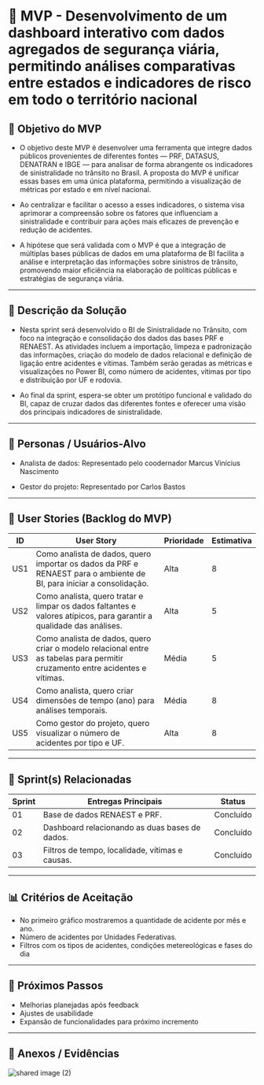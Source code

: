# 📌 MVP - Desenvolvimento de um dashboard interativo com dados agregados de segurança viária, permitindo análises comparativas entre estados e indicadores de risco em todo o território nacional

## 🎯 Objetivo do MVP
- O objetivo deste MVP é desenvolver uma ferramenta que integre dados públicos provenientes de diferentes fontes — PRF, DATASUS, DENATRAN e IBGE — para analisar de forma abrangente os indicadores de sinistralidade no trânsito no Brasil. A proposta do MVP é unificar essas bases em uma única plataforma, permitindo a visualização de métricas por estado e em nível nacional.

- Ao centralizar e facilitar o acesso a esses indicadores, o sistema visa aprimorar a compreensão sobre os fatores que influenciam a sinistralidade e contribuir para ações mais eficazes de prevenção e redução de acidentes.
  
- A hipótese que será validada com o MVP é que a integração de múltiplas bases públicas de dados em uma plataforma de BI facilita a análise e interpretação das informações sobre sinistros de trânsito, promovendo maior eficiência na elaboração de políticas públicas e estratégias de segurança viária. 

---

## 📝 Descrição da Solução
- Nesta sprint será desenvolvido o BI de Sinistralidade no Trânsito, com foco na integração e consolidação dos dados das bases PRF e RENAEST. As atividades incluem a importação, limpeza e padronização das informações, criação do modelo de dados relacional e definição de ligação entre acidentes e vítimas. Também serão geradas as métricas e visualizações no Power BI, como número de acidentes, vítimas por tipo e distribuição por UF e rodovia.

- Ao final da sprint, espera-se obter um protótipo funcional e validado do BI, capaz de cruzar dados das diferentes fontes e oferecer uma visão dos principais indicadores de sinistralidade.

---

## 👥 Personas / Usuários-Alvo
- Analista de dados: Representado pelo coodernador Marcus Vinícius Nascimento

- Gestor do projeto: Representado por Carlos Bastos 

---

## 🔑 User Stories (Backlog do MVP)
| ID  | User Story                                                                 | Prioridade | Estimativa |
|-----|-----------------------------------------------------------------------------|------------|------------|
| US1    | Como analista de dados, quero importar os dados da PRF e RENAEST para o ambiente de BI, para iniciar a consolidação.                                                                 | Alta          | 8 |
| US2    | Como analista, quero tratar e limpar os dados faltantes e valores atípicos, para garantir a qualidade das análises.                                              | Alta          | 5      |
| US3    | Como analista de dados, quero criar o modelo relacional entre as tabelas para permitir cruzamento entre acidentes e vítimas.  | Média         | 5     |
| US4    |  Como analista, quero criar dimensões de tempo (ano) para análises temporais.| Média| 8     |
| US5    | Como gestor do projeto, quero visualizar o número de acidentes por tipo e UF.| Alta          | 8  |                     

---

## 📅 Sprint(s) Relacionadas
| Sprint | Entregas Principais                          | Status   |
|--------|----------------------------------------------|----------|
| 01     | Base de dados RENAEST e PRF.                       | Concluído|
| 02     | Dashboard relacionando as duas bases de dados.     | Concluído |
| 03     | Filtros de tempo, localidade, vítimas e causas.    | Concluído |

---
## 📊 Critérios de Aceitação
- No primeiro gráfico mostraremos a quantidade de acidente por mês e ano.  
- Número de acidentes por Unidades Federativas.  
- Filtros com os tipos de acidentes, condições metereológicas e fases do dia

---

## 🚀 Próximos Passos
- Melhorias planejadas após feedback  
- Ajustes de usabilidade  
- Expansão de funcionalidades para próximo incremento  

---

## 📂 Anexos / Evidências
![shared image (2)](https://github.com/user-attachments/assets/54d653ca-4f5b-4c2c-9077-d4e6c6d33997)

